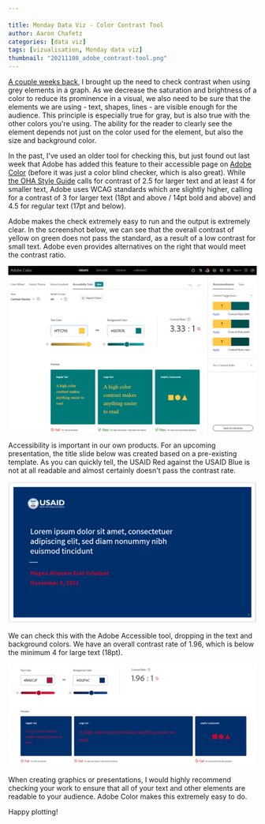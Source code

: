 ```yaml
---

title: Monday Data Viz - Color Contrast Tool
author: Aaron Chafetz
categories: [data viz]
tags: [vizualisation, Monday data viz]
thumbnail: "20211108_adobe_contrast-tool.png"
---
```


[A couple weeks back](https://usaid-oha-si.github.io/data%20viz/2021/10/25/mdv-visual-hierarchy-1.html), I brought up the need to check contrast when using grey elements in a graph. As we decrease the saturation and brightness of a color to reduce its prominence in a visual, we also need to be sure that the elements we are using - text, shapes, lines - are visible enough for the audience. This principle is especially true for gray, but is also true with the other colors you're using. The ability for the reader to clearly see the element depends not just on the color used for the element, but also the size and background color. 

In the past, I've used an older tool for checking this, but just found out last week that Adobe has added this feature to their accessible page on [Adobe Color](https://color.adobe.com/create/color-contrast-analyzer) (before it was just a color blind checker, which is also great). While  [the OHA Style Guide](https://issuu.com/achafetz/docs/oha_styleguide) calls for contrast of 2.5 for larger text and at least 4 for smaller text, Adobe uses WCAG standards which are slightly higher, calling for a contrast of 3 for larger text (18pt and above / 14pt bold and above) and 4.5 for regular text (17pt and below). 

Adobe makes the check extremely easy to run and the output is extremely clear. In the screenshot below, we can see that the overall contrast of yellow on green does not pass the standard, as a result of a low contrast for small text. Adobe even provides alternatives on the right that would meet the contrast ratio.

![image.png](/assets/images/posts/20211108_adobe_contrast-tool.png)

Accessibility is important in our own products. For an upcoming presentation, the title slide below was created based on a pre-existing template. As you can quickly tell, the USAID Red against the USAID Blue is not at all readable and almost certainly doesn't pass the contrast rate.

![image.png](/assets/images/posts/20211108_usaid_default-slide.png)

We can check this with the Adobe Accessible tool, dropping in the text and background colors. We have an overall contrast rate of 1.96, which is below the minimum 4 for large text (18pt).

![image.png](/assets/images/posts/20211108_usaid_default-slide-contrast.png)

When creating graphics or presentations, I would highly recommend checking your work to ensure that all of your text and other elements are readable to your audience. Adobe Color makes this extremely easy to do.

Happy plotting!